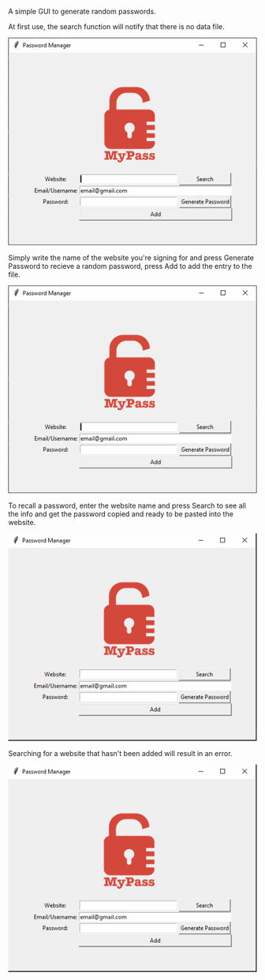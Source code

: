 A simple GUI to generate random passwords.

At first use, the search function will notify that there is no data file.

![First Use GIF](https://github.com/bmeytar/Python-Portfolio/blob/main/Password%20Manager/gifs/First_use.gif)

Simply write the name of the website you're signing for and press Generate Password to recieve a random password, press Add to add the entry to the file.

![Adding Website GIF](https://github.com/bmeytar/Python-Portfolio/blob/main/Password%20Manager/gifs/Adding_website.gif)

To recall a password, enter the website name and press Search to see all the info and get the password copied and ready to be pasted into the website.

![Existing Website GIF](https://github.com/bmeytar/Python-Portfolio/blob/main/Password%20Manager/gifs/Existing_website.gif)

Searching for a website that hasn't been added will result in an error.

![None Existing Website GIF](https://github.com/bmeytar/Python-Portfolio/blob/main/Password%20Manager/gifs/None_existing_website.gif)
